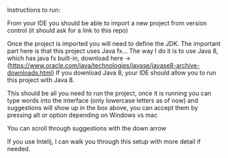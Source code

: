Instructions to run:

From your IDE you should be able to import a new project from version control (it should ask for a link to this repo)

Once the project is imported you will need to define the JDK. The important part here is that this project uses Java fx...
The way I do it is to use Java 8, which has java fx built-in, download here -> (https://www.oracle.com/java/technologies/javase/javase8-archive-downloads.html)
If you download Java 8, your IDE should allow you to run this project with Java 8. 

This should be all you need to run the project,
once it is running you can type words into the interface (only lowercase letters as of now) 
and suggestions will show up in the box above, you can accept them by pressing alt or option depending on Windows vs mac

You can scroll through suggestions with the down arrow

If you use Intelij, I can walk you through this setup with more detail if needed.
